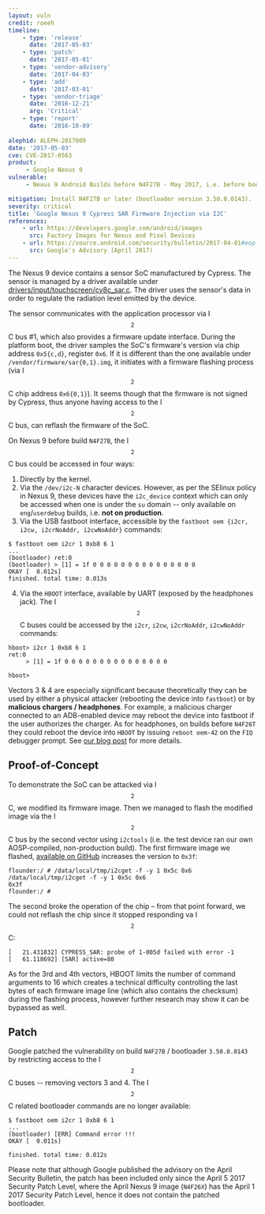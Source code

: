 ```yaml
---
layout: vuln
credit: roeeh
timeline:
    - type: 'release'
      date: '2017-05-03'
    - type: 'patch'
      date: '2017-05-01'
    - type: 'vendor-advisory'
      date: '2017-04-03'
    - type: 'add'
      date: '2017-03-01'    
    - type: 'vendor-triage'
      date: '2016-12-21'  
      arg: 'Critical'
    - type: 'report'
      date: '2016-10-09'
      
alephid: ALEPH-2017009
date: '2017-05-03'
cve: CVE-2017-0563
product: 
     - Google Nexus 9
vulnerable:
     - Nexus 9 Android Builds before N4F27B - May 2017, i.e. before bootloader 3.50.0.0143.

mitigation: Install N4F27B or later (bootloader version 3.50.0.0143).
severity: critical
title: 'Google Nexus 9 Cypress SAR Firmware Injection via I2C'
references:
    - url: https://developers.google.com/android/images
      src: Factory Images for Nexus and Pixel Devices
    - url: https://source.android.com/security/bulletin/2017-04-01#eop-in-htc-touchscreen-driver
      src: Google's Advisory (April 2017)
---
```

The Nexus 9 device contains a sensor SoC manufactured by Cypress. The sensor is managed by a driver available under [drivers/input/touchscreen/cy8c_sar.c](https://android.googlesource.com/kernel/tegra/+/android-7.1.1_r0.53/drivers/input/touchscreen/cy8c_sar.c). The driver uses the sensor's data in order to regulate the radiation level emitted by the device.

The sensor communicates with the application processor via I$$^2$$C bus #1, which also provides a firmware update interface. During the platform boot, the driver samples the SoC's firmware's version via chip address `0x5{c,d}`, register `0x6`. If it is different than the one available under `/vendor/firmware/sar{0,1}.img`, it initiates with a firmware flashing process (via I$$^2$$C chip address `0x6{0,1}`). It seems though that the firmware is not signed by Cypress, thus anyone having access to the I$$^2$$C bus, can reflash the firmware of the SoC. 

On Nexus 9 before build `N4F27B`, the I$$^2$$C bus could be accessed in four ways:

1. Directly by the kernel.
2. Via the `/dev/i2c-N` character devices. However, as per the SElinux policy in Nexus 9, these devices have the `i2c_device` context which can only be accessed when one is under the `su` domain -- only available on `eng`/`userdebug` builds, i.e. **not on production**.
3. Via the USB fastboot interface, accessible  by the `fastboot oem {i2cr, i2cw, i2crNoAddr, i2cwNoAddr}` commands:
```terminal
$ fastboot oem i2cr 1 0xb8 6 1
...
(bootloader) ret:0
(bootloader) > [1] = 1f 0 0 0 0 0 0 0 0 0 0 0 0 0 0 0
OKAY [  0.012s]
finished. total time: 0.013s
```
4. Via the `HBOOT` interface, available by UART (exposed by the headphones jack). The I$$^2$$C buses could be accessed by the `i2cr`, `i2cw`, `i2crNoAddr`, `i2cwNoAddr` commands:

```terminal
hboot> i2cr 1 0xb8 6 1
ret:0
     > [1] = 1f 0 0 0 0 0 0 0 0 0 0 0 0 0 0 0
     
hboot>
```

Vectors 3 & 4 are especially significant because theoretically they can be used by either a physical attacker (rebooting the device into `fastboot`) or by **malicious chargers / headphones**. For example, a malicious charger connected to an ADB-enabled device may reboot the device into fastboot if the user authorizes the charger. As for headphones, on builds before `N4F26T` they could reboot the device into `HBOOT` by issuing `reboot oem-42` on the `FIQ` debugger prompt. See [our blog post](https://alephsecurity.com/2017/03/08/nexus9-fiq-debugger/) for more details.

## Proof-of-Concept ##
To demonstrate the SoC can be attacked via I$$^2$$C, we modified its firmware image. Then we managed to flash the modified image via the I$$^2$$C bus by the second vector using `i2ctools` (i.e. the test device ran our own AOSP-compiled, non-production build). The first firmware image we flashed, [available on GitHub](https://github.com/alephsecurity/PoCs/tree/master/CVE-2017-0563) increases the version to `0x3f`:
```terminal
flounder:/ # /data/local/tmp/i2cget -f -y 1 0x5c 0x6
/data/local/tmp/i2cget -f -y 1 0x5c 0x6
0x3f
flounder:/ #
```
The second broke the operation of the chip – from that point forward, we could not reflash the chip since it stopped responding va I$$^2$$C:
```terminal
[   21.431832] CYPRESS_SAR: probe of 1-005d failed with error -1
[   61.118692] [SAR] active=80 
```
As for the 3rd and 4th vectors, HBOOT limits the number of command arguments to 16 which creates a technical difficulty controlling the last bytes of each firmware image line (which also contains the checksum) during the flashing process, however further research may show it can be bypassed as well.

## Patch ##
Google patched the vulnerability on build `N4F27B` / bootloader `3.50.0.0143` by restricting access to the I$$^2$$C buses -- removing vectors 3 and 4. The I$$^2$$C related bootloader commands are no longer available:

```terminal
$ fastboot oem i2cr 1 0xb8 6 1
...
(bootloader) [ERR] Command error !!!
OKAY [  0.011s]

finished. total time: 0.012s
```

Please note that although Google published the advisory on the April Security Bulletin, the patch has been included only since the April 5 2017 Security Patch Level, where the April Nexus 9 image (`N4F26X`) has the April 1 2017 Security  Patch Level, hence it does not contain the patched bootloader. 